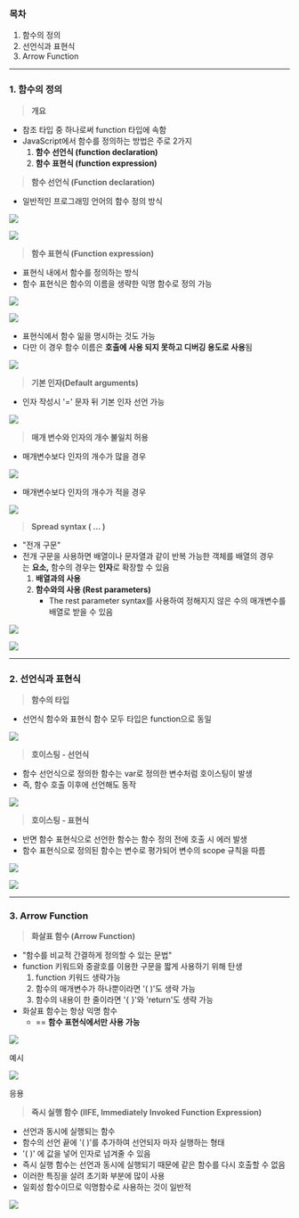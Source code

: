 
### **목차**

1.  함수의 정의
2.  선언식과 표현식
3.  Arrow Function

---

### **1. 함수의 정의**

> **개요**

-   참조 타입 중 하나로써 function 타입에 속함
-   JavaScript에서 함수를 정의하는 방법은 주로 2가지
    1.  **함수 선언식 (function declaration)**
    2.  **함수 표현식 (function expression)**

> **함수 선언식 (Function declaration)**

-   일반적인 프로그래밍 언어의 함수 정의 방식

![](https://blog.kakaocdn.net/dn/c53eA0/btrO2oE8jDt/QrCIQEeYXq7EVYzB1A1Mlk/img.png)

![](https://blog.kakaocdn.net/dn/dXOSAH/btrO34MtzL6/I3Zsywu6g18V9K9kfgMA2K/img.png)

> **함수 표현식 (Function expression)**

-   표현식 내에서 함수를 정의하는 방식
-   함수 표현식은 함수의 이름을 생략한 익명 함수로 정의 가능

![](https://blog.kakaocdn.net/dn/OxKv2/btrO4tEZWE4/Dfx8g1JRrdmKoBQUJpWtXk/img.png)

![](https://blog.kakaocdn.net/dn/3JPyI/btrOQGkMF01/PYBZJA6a4yRqb2QdIFXUQ0/img.png)

-   표현식에서 함수 읾을 명시하는 것도 가능
-   다만 이 경우 함수 이름은 **호출에 사용 되지 못하고 디버깅 용도로 사용**됨

![](https://blog.kakaocdn.net/dn/UvIfM/btrOD5y73Kr/AUXRorzu9Tv2p7WT2X5oA0/img.png)

> **기본 인자(Default arguments)**

-   인자 작성시 '=' 문자 뒤 기본 인자 선언 가능

![](https://blog.kakaocdn.net/dn/bd6DfC/btrO3Fl9Up7/srjMzOk5xO24vkObAwK8J1/img.png)

> **매개 변수와 인자의 개수 불일치 허용**

-   매개변수보다 인자의 개수가 많을 경우

![](https://blog.kakaocdn.net/dn/bQovGw/btrO4hEOzrO/vilNTARcEYiobROqKTWJt0/img.png)

-   매개변수보다 인자의 개수가 적을 경우

![](https://blog.kakaocdn.net/dn/D3JjI/btrO31BXn3k/nUDwm0cIEr3FnEP8ShlKO1/img.png)

> **Spread syntax ( ... )**

-   "전개 구문"
-   전개 구문을 사용하면 배열이나 문자열과 같이 반복 가능한 객체를 배열의 경우는 **요소,** 함수의 경우는 **인자**로 확장할 수 있음
    1.  **배열과의 사용**
    2.  **함수와의 사용 (Rest parameters)**
        -   The rest parameter syntax를 사용하여 정해지지 않은 수의 매개변수를 배열로 받을 수 있음

![](https://blog.kakaocdn.net/dn/bZvsde/btrO34Tff4O/Z09apGNKJKMKfG7nRsTk80/img.png)

![](https://blog.kakaocdn.net/dn/TdddC/btrO2od8urC/l2IyQkteH5PTc72DG9Csmk/img.png)

---

### **2. 선언식과 표현식**

> **함수의 타입**

-   선언식 함수와 표현식 함수 모두 타입은 function으로 동일

![](https://blog.kakaocdn.net/dn/YNdqJ/btrO2okRHrf/eTquEMREKJUEsemAaR8DSK/img.png)

> **호이스팅 - 선언식**

-   함수 선언식으로 정의한 함수는 var로 정의한 변수처럼 호이스팅이 발생
-   즉, 함수 호출 이후에 선언해도 동작

![](https://blog.kakaocdn.net/dn/bHImgk/btrODvdZcAb/4gZE6QYiScl5eHAZcu9otk/img.png)

> **호이스팅 - 표현식**

-   반면 함수 표현식으로 선언한 함수는 함수 정의 전에 호출 시 에러 발생
-   함수 표현식으로 정의된 함수는 변수로 평가되어 변수의 scope 규칙을 따름

![](https://blog.kakaocdn.net/dn/XD91b/btrOEpYq5OH/Rh9Z83w0VhnWs3MuIt7utk/img.png)

![](https://blog.kakaocdn.net/dn/shUZg/btrOQoRWQL6/zzUkA4j6U0UnOCFcqElFp1/img.png)

---

### **3. Arrow Function**

> **화살표 함수 (Arrow Function)**

-   "함수를 비교적 간결하게 정의할 수 있는 문법"
-   function 키워드와 중괄호를 이용한 구문을 짧게 사용하기 위해 탄생
    1.  function 키워드 생략가능
    2.  함수의 매개변수가 하나뿐이라면 '( )'도 생략 가능
    3.  함수의 내용이 한 줄이라면 '{ }'와 'return'도 생략 가능
-   화살표 함수는 항상 익명 함수
    -   == **함수 표현식에서만 사용 가능**

![](https://blog.kakaocdn.net/dn/bRoJpe/btrO3UDnohu/NY33pGnICgeSF1Ec2Ge230/img.png)

예시

![](https://blog.kakaocdn.net/dn/MrGGt/btrO30Xnwz1/tBrgCYymIKyn77JTI5p2jK/img.png)

응용

> **즉시 실행 함수 (IIFE, Immediately Invoked Function Expression)**

-   선언과 동시에 실행되는 함수
-   함수의 선언 끝에 '( )'를 추가하여 선언되자 마자 실행하는 형태
-   '( )' 에 값을 넣어 인자로 넘겨줄 수 있음
-   즉시 실행 함수는 선언과 동시에 실행되기 때문에 같은 함수를 다시 호출할 수 없음
-   이러한 특징을 살려 초기화 부분에 많이 사용
-   일회성 함수이므로 익명함수로 사용하는 것이 일반적

![](https://blog.kakaocdn.net/dn/cS34FE/btrOQCJso4y/HHP61z8fEe45axfekHsWV1/img.png)